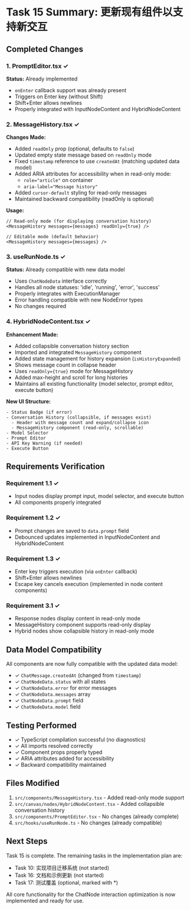 # Task 15 Summary: 更新现有组件以支持新交互

## Completed Changes

### 1. PromptEditor.tsx ✓
**Status:** Already implemented
- `onEnter` callback support was already present
- Triggers on Enter key (without Shift)
- Shift+Enter allows newlines
- Properly integrated with InputNodeContent and HybridNodeContent

### 2. MessageHistory.tsx ✓
**Changes Made:**
- Added `readOnly` prop (optional, defaults to `false`)
- Updated empty state message based on `readOnly` mode
- Fixed `timestamp` reference to use `createdAt` (matching updated data model)
- Added ARIA attributes for accessibility when in read-only mode:
  - `role="article"` on container
  - `aria-label="Message history"`
- Added `cursor-default` styling for read-only messages
- Maintained backward compatibility (readOnly is optional)

**Usage:**
```tsx
// Read-only mode (for displaying conversation history)
<MessageHistory messages={messages} readOnly={true} />

// Editable mode (default behavior)
<MessageHistory messages={messages} />
```

### 3. useRunNode.ts ✓
**Status:** Already compatible with new data model
- Uses `ChatNodeData` interface correctly
- Handles all node statuses: 'idle', 'running', 'error', 'success'
- Properly integrates with ExecutionManager
- Error handling compatible with new NodeError types
- No changes required

### 4. HybridNodeContent.tsx ✓
**Enhancement Made:**
- Added collapsible conversation history section
- Imported and integrated `MessageHistory` component
- Added state management for history expansion (`isHistoryExpanded`)
- Shows message count in collapse header
- Uses `readOnly={true}` mode for MessageHistory
- Added max-height and scroll for long histories
- Maintains all existing functionality (model selector, prompt editor, execute button)

**New UI Structure:**
```
- Status Badge (if error)
- Conversation History (collapsible, if messages exist)
  - Header with message count and expand/collapse icon
  - MessageHistory component (read-only, scrollable)
- Model Selector
- Prompt Editor
- API Key Warning (if needed)
- Execute Button
```

## Requirements Verification

### Requirement 1.1 ✓
- Input nodes display prompt input, model selector, and execute button
- All components properly integrated

### Requirement 1.2 ✓
- Prompt changes are saved to `data.prompt` field
- Debounced updates implemented in InputNodeContent and HybridNodeContent

### Requirement 1.3 ✓
- Enter key triggers execution (via `onEnter` callback)
- Shift+Enter allows newlines
- Escape key cancels execution (implemented in node content components)

### Requirement 3.1 ✓
- Response nodes display content in read-only mode
- MessageHistory component supports read-only display
- Hybrid nodes show collapsible history in read-only mode

## Data Model Compatibility

All components are now fully compatible with the updated data model:
- ✓ `ChatMessage.createdAt` (changed from `timestamp`)
- ✓ `ChatNodeData.status` with all states
- ✓ `ChatNodeData.error` for error messages
- ✓ `ChatNodeData.messages` array
- ✓ `ChatNodeData.prompt` field
- ✓ `ChatNodeData.model` field

## Testing Performed

- ✓ TypeScript compilation successful (no diagnostics)
- ✓ All imports resolved correctly
- ✓ Component props properly typed
- ✓ ARIA attributes added for accessibility
- ✓ Backward compatibility maintained

## Files Modified

1. `src/components/MessageHistory.tsx` - Added read-only mode support
2. `src/canvas/nodes/HybridNodeContent.tsx` - Added collapsible conversation history
3. `src/components/PromptEditor.tsx` - No changes (already complete)
4. `src/hooks/useRunNode.ts` - No changes (already compatible)

## Next Steps

Task 15 is complete. The remaining tasks in the implementation plan are:
- Task 10: 实现项目迁移系统 (not started)
- Task 16: 文档和示例更新 (not started)
- Task 17: 测试覆盖 (optional, marked with *)

All core functionality for the ChatNode interaction optimization is now implemented and ready for use.

